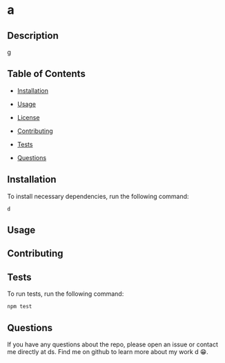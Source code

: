 
  # a

  
  

  ## Description

  g
  
  ## Table of Contents
  

  * [Installation](#installation)
  
  * [Usage](#usage)

  * [License](#license)

  * [Contributing](#contributing)

  * [Tests](#tests)

  * [Questions](#questions)

  ## Installation

  To install necessary dependencies, run the following command:

  ~~~
  d
  ~~~

  ## Usage

  

  


  ## Contributing

  

  ## Tests

  To run tests, run the following command:

  ~~~
  npm test
  ~~~

  ## Questions

  If you have any questions about the repo, please open an issue or contact me directly at ds. Find me on github to learn more about my work d 😁.
